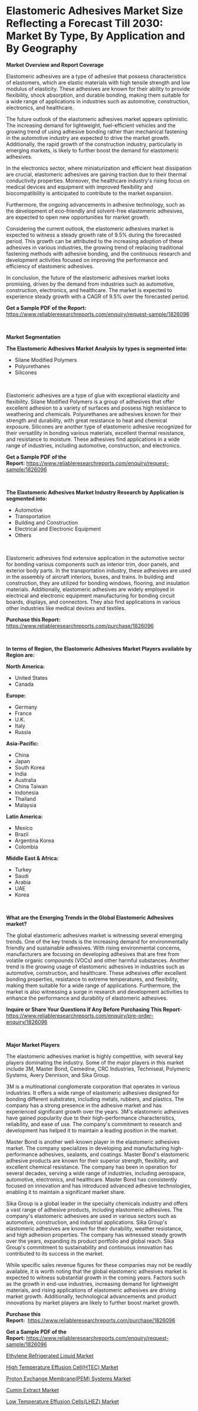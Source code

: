 <p><h1>Elastomeric Adhesives Market Size Reflecting a Forecast Till 2030: Market By Type, By Application and By Geography</h1></p><p><strong>Market Overview and Report Coverage</strong></p>
<p><p>Elastomeric adhesives are a type of adhesive that possess characteristics of elastomers, which are elastic materials with high tensile strength and low modulus of elasticity. These adhesives are known for their ability to provide flexibility, shock absorption, and durable bonding, making them suitable for a wide range of applications in industries such as automotive, construction, electronics, and healthcare.</p><p>The future outlook of the elastomeric adhesives market appears optimistic. The increasing demand for lightweight, fuel-efficient vehicles and the growing trend of using adhesive bonding rather than mechanical fastening in the automotive industry are expected to drive the market growth. Additionally, the rapid growth of the construction industry, particularly in emerging markets, is likely to further boost the demand for elastomeric adhesives.</p><p>In the electronics sector, where miniaturization and efficient heat dissipation are crucial, elastomeric adhesives are gaining traction due to their thermal conductivity properties. Moreover, the healthcare industry's rising focus on medical devices and equipment with improved flexibility and biocompatibility is anticipated to contribute to the market expansion.</p><p>Furthermore, the ongoing advancements in adhesive technology, such as the development of eco-friendly and solvent-free elastomeric adhesives, are expected to open new opportunities for market growth.</p><p>Considering the current outlook, the elastomeric adhesives market is expected to witness a steady growth rate of 9.5% during the forecasted period. This growth can be attributed to the increasing adoption of these adhesives in various industries, the growing trend of replacing traditional fastening methods with adhesive bonding, and the continuous research and development activities focused on improving the performance and efficiency of elastomeric adhesives.</p><p>In conclusion, the future of the elastomeric adhesives market looks promising, driven by the demand from industries such as automotive, construction, electronics, and healthcare. The market is expected to experience steady growth with a CAGR of 9.5% over the forecasted period.</p></p>
<p><strong>Get a Sample PDF of the Report:</strong> <a href="https://www.reliableresearchreports.com/enquiry/request-sample/1826096">https://www.reliableresearchreports.com/enquiry/request-sample/1826096</a></p>
<p>&nbsp;</p>
<p><strong>Market Segmentation</strong></p>
<p><strong>The Elastomeric Adhesives Market Analysis by types is segmented into:</strong></p>
<p><ul><li>Silane Modified Polymers</li><li>Polyurethanes</li><li>Silicones</li></ul></p>
<p>&nbsp;</p>
<p><p>Elastomeric adhesives are a type of glue with exceptional elasticity and flexibility. Silane Modified Polymers is a group of adhesives that offer excellent adhesion to a variety of surfaces and possess high resistance to weathering and chemicals. Polyurethanes are adhesives known for their strength and durability, with great resistance to heat and chemical exposure. Silicones are another type of elastomeric adhesive recognized for their versatility in bonding various materials, excellent thermal resistance, and resistance to moisture. These adhesives find applications in a wide range of industries, including automotive, construction, and electronics.</p></p>
<p><strong>Get a Sample PDF of the Report:</strong>&nbsp;<a href="https://www.reliableresearchreports.com/enquiry/request-sample/1826096">https://www.reliableresearchreports.com/enquiry/request-sample/1826096</a></p>
<p>&nbsp;</p>
<p><strong>The Elastomeric Adhesives Market Industry Research by Application is segmented into:</strong></p>
<p><ul><li>Automotive</li><li>Transportation</li><li>Building and Construction</li><li>Electrical and Electronic Equipment</li><li>Others</li></ul></p>
<p>&nbsp;</p>
<p><p>Elastomeric adhesives find extensive application in the automotive sector for bonding various components such as interior trim, door panels, and exterior body parts. In the transportation industry, these adhesives are used in the assembly of aircraft interiors, buses, and trains. In building and construction, they are utilized for bonding windows, flooring, and insulation materials. Additionally, elastomeric adhesives are widely employed in electrical and electronic equipment manufacturing for bonding circuit boards, displays, and connectors. They also find applications in various other industries like medical devices and textiles.</p></p>
<p><strong>Purchase this Report:</strong>&nbsp; <a href="https://www.reliableresearchreports.com/purchase/1826096">https://www.reliableresearchreports.com/purchase/1826096</a></p>
<p>&nbsp;</p>
<p><strong>In terms of Region, the Elastomeric Adhesives Market Players available by Region are:</strong></p>
<p>
    <p> <strong> North America: </strong>
        <ul>
            <li>United States</li>
            <li>Canada</li>
        </ul>
        </p> 
    <p> <strong> Europe: </strong>
        <ul>
            <li>Germany</li>
            <li>France</li>
            <li>U.K.</li>
            <li>Italy</li>
            <li>Russia</li>
        </ul>
        </p> 
    <p> <strong> Asia-Pacific: </strong>
        <ul>
            <li>China</li>
            <li>Japan</li>
            <li>South Korea</li>
            <li>India</li>
            <li>Australia</li>
            <li>China Taiwan</li>
            <li>Indonesia</li>
            <li>Thailand</li>
            <li>Malaysia</li>
        </ul>
        </p> 
    <p> <strong> Latin America: </strong>
        <ul>
            <li>Mexico</li>
            <li>Brazil</li>
            <li>Argentina Korea</li>
            <li>Colombia</li>
        </ul>
        </p> 
    <p> <strong> Middle East & Africa: </strong>
        <ul>
            <li>Turkey</li>
            <li>Saudi</li>
            <li>Arabia</li>
            <li>UAE</li>
            <li>Korea</li>
        </ul>
    </p>
    </p>
<p>&nbsp;</p>
<p><strong>What are the Emerging Trends in the Global Elastomeric Adhesives market?</strong></p>
<p><p>The global elastomeric adhesives market is witnessing several emerging trends. One of the key trends is the increasing demand for environmentally friendly and sustainable adhesives. With rising environmental concerns, manufacturers are focusing on developing adhesives that are free from volatile organic compounds (VOCs) and other harmful substances. Another trend is the growing usage of elastomeric adhesives in industries such as automotive, construction, and healthcare. These adhesives offer excellent bonding properties, resistance to extreme temperatures, and flexibility, making them suitable for a wide range of applications. Furthermore, the market is also witnessing a surge in research and development activities to enhance the performance and durability of elastomeric adhesives.</p></p>
<p><strong>Inquire or Share Your Questions If Any Before Purchasing This Report</strong>- <a href="https://www.reliableresearchreports.com/enquiry/pre-order-enquiry/1826096">https://www.reliableresearchreports.com/enquiry/pre-order-enquiry/1826096</a></p>
<p>&nbsp;</p>
<p><strong>Major Market Players</strong></p>
<p><p>The elastomeric adhesives market is highly competitive, with several key players dominating the industry. Some of the major players in this market include 3M, Master Bond, Cemedine, CRC Industries, Techniseal, Polymeric Systems, Avery Dennison, and Sika Group.</p><p>3M is a multinational conglomerate corporation that operates in various industries. It offers a wide range of elastomeric adhesives designed for bonding different substrates, including metals, rubbers, and plastics. The company has a strong presence in the adhesive market and has experienced significant growth over the years. 3M's elastomeric adhesives have gained popularity due to their high-performance characteristics, reliability, and ease of use. The company's commitment to research and development has helped it to maintain a leading position in the market.</p><p>Master Bond is another well-known player in the elastomeric adhesives market. The company specializes in developing and manufacturing high-performance adhesives, sealants, and coatings. Master Bond's elastomeric adhesive products are known for their superior strength, flexibility, and excellent chemical resistance. The company has been in operation for several decades, serving a wide range of industries, including aerospace, automotive, electronics, and healthcare. Master Bond has consistently focused on innovation and has introduced advanced adhesive technologies, enabling it to maintain a significant market share.</p><p>Sika Group is a global leader in the specialty chemicals industry and offers a vast range of adhesive products, including elastomeric adhesives. The company's elastomeric adhesives are used in various sectors such as automotive, construction, and industrial applications. Sika Group's elastomeric adhesives are known for their durability, weather resistance, and high adhesion properties. The company has witnessed steady growth over the years, expanding its product portfolio and global reach. Sika Group's commitment to sustainability and continuous innovation has contributed to its success in the market.</p><p>While specific sales revenue figures for these companies may not be readily available, it is worth noting that the global elastomeric adhesives market is expected to witness substantial growth in the coming years. Factors such as the growth in end-use industries, increasing demand for lightweight materials, and rising applications of elastomeric adhesives are driving market growth. Additionally, technological advancements and product innovations by market players are likely to further boost market growth.</p></p>
<p><strong>Purchase this Report:</strong>&nbsp;&nbsp;<a href="https://www.reliableresearchreports.com/purchase/1826096">https://www.reliableresearchreports.com/purchase/1826096</a></p>
<p></p>
<p><strong>Get a Sample PDF of the Report:</strong>&nbsp;<a href="https://www.reliableresearchreports.com/enquiry/request-sample/1826096">https://www.reliableresearchreports.com/enquiry/request-sample/1826096</a></p>
<p><p><a href="https://github.com/amonskiyk/Market-Research-Report-List-1/blob/main/ethylene-refrigerated-liquid-market.md">Ethylene Refrigerated Liquid Market</a></p><p><a href="https://medium.com/@reecebednar/high-temperature-effusion-cell-htec-market-trends-forecast-and-competitive-analysis-to-2030-89f1ed0d65ae">High Temperature Effusion Cell(HTEC) Market</a></p><p><a href="https://medium.com/@flavietowne/proton-exchange-membrane-pem-systems-market-research-report-its-history-and-forecast-2023-to-2030-98f2c926be37">Proton Exchange Membrane(PEM) Systems Market</a></p><p><a href="https://github.com/JameTravis/Market-Research-Report-List-2/blob/main/cumin-extract-market.md">Cumin Extract Market</a></p><p><a href="https://medium.com/@barttrantow2023/low-temperature-effusion-cells-lhez-market-size-market-outlook-and-market-forecast-2023-to-2030-3cd0b895d9bd">Low Temperature Effusion Cells(LHEZ) Market</a></p></p>